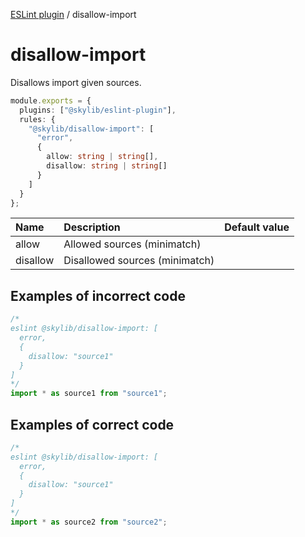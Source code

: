 [ESLint plugin](index.md) / disallow-import

# disallow-import

Disallows import given sources.

```ts
module.exports = {
  plugins: ["@skylib/eslint-plugin"],
  rules: {
    "@skylib/disallow-import": [
      "error",
      {
        allow: string | string[],
        disallow: string | string[]
      }
    ]
  }
};
```

| Name | Description | Default value |
| :----- | :----- | :----- |
| allow | Allowed sources (minimatch) |
| disallow | Disallowed sources (minimatch) |

## Examples of incorrect code

```ts
/*
eslint @skylib/disallow-import: [
  error,
  {
    disallow: "source1"
  }
]
*/
import * as source1 from "source1";
```

## Examples of correct code

```ts
/*
eslint @skylib/disallow-import: [
  error,
  {
    disallow: "source1"
  }
]
*/
import * as source2 from "source2";
```